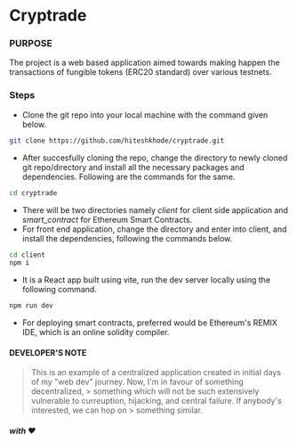 # Cryptrade

### PURPOSE
The project is a web based application aimed towards making happen the transactions of fungible tokens (ERC20 standard) over various testnets.

### Steps
- Clone the git repo into your local machine with the command given below.
```sh
git clone https://github.com/hiteshkhode/cryptrade.git
```
- After succesfully cloning the repo, change the directory to newly cloned git repo/directory and install all the necessary packages and dependencies. Following are the commands for the same.
```sh
cd cryptrade
```
- There will be two directories namely _client_ for client side application and _smart\_contract_ for Ethereum Smart Contracts.
- For front end application, change the directory and enter into client, and install the dependencies, following the commands below.
```sh
cd client
npm i
```
- It is a React app built using vite, run the dev server locally using the following command.
```sh
npm run dev
```
- For deploying smart contracts, preferred would be Ethereum's REMIX IDE, which is an online solidity compiler.

#### DEVELOPER'S NOTE
> This is an example of a centralized application created in initial days of my "web dev" journey. Now, I'm in favour of something decentralized, > something which will not be such extensively vulnerable to curreuption, hijacking, and central failure. If anybody's interested, we can hop on > something similar.

##### _with ❤️_

